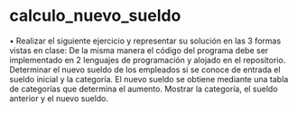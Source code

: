 # calculo_nuevo_sueldo
•	Realizar el siguiente ejercicio y representar su solución en las 3 formas vistas en clase:
De la misma manera el código del programa debe ser implementado en 2	lenguajes de programación y alojado en el repositorio.
Determinar el nuevo sueldo de los empleados si se conoce de entrada el sueldo inicial y la categoría.
El nuevo sueldo se obtiene mediante una tabla de categorías que determina el aumento.
Mostrar la categoría, el sueldo anterior y el nuevo sueldo.
